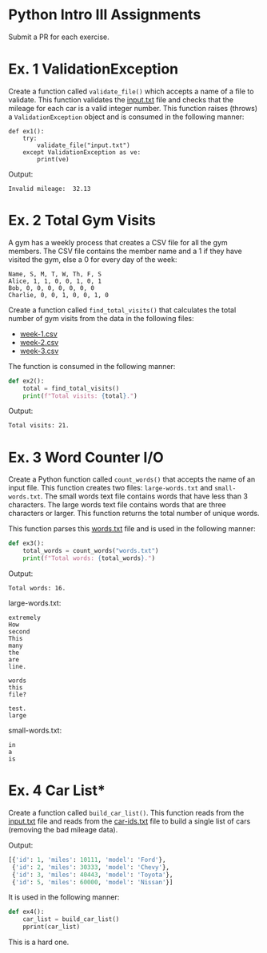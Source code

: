 # Python Intro III Assignments
Submit a PR for each exercise.

# Ex. 1 ValidationException
Create a function called `validate_file()` which accepts a name of a file to validate.  This function validates the
[input.txt](./input.txt) file and checks that the mileage for each car is a valid integer number.  This function
raises (throws) a `ValidationException` object and is consumed in the following manner:

```
def ex1():
    try:
        validate_file("input.txt")
    except ValidationException as ve:
        print(ve)
```

Output:
```
Invalid mileage:  32.13
```



# Ex. 2 Total Gym Visits
A gym has a weekly process that creates a CSV file for all the gym members.  The CSV file contains the member name and a
1 if they have visited the gym, else a 0 for every day of the week:

```
Name, S, M, T, W, Th, F, S
Alice, 1, 1, 0, 0, 1, 0, 1
Bob, 0, 0, 0, 0, 0, 0, 0
Charlie, 0, 0, 1, 0, 0, 1, 0
```

Create a function called `find_total_visits()` that calculates the total number of gym visits from the data in the following files:
- [week-1.csv](week-1.csv)
- [week-2.csv](week-2.csv)
- [week-3.csv](week-3.csv)

The function is consumed in the following manner:

```python
def ex2():
    total = find_total_visits()
    print(f"Total visits: {total}.")
```

Output:
```
Total visits: 21.
```

# Ex. 3 Word Counter I/O
Create a Python function called `count_words()` that accepts the name of an input file.  This function creates two files:
`large-words.txt` and `small-words.txt`.  The small words text file contains words that have less than 3 characters.  The 
large words text file contains words that are three characters or larger.  This function returns the total number of 
unique words. 

This function parses this [words.txt](./words.txt) file and is used in the following manner:

```python
def ex3():
    total_words = count_words("words.txt")
    print(f"Total words: {total_words}.")
```

Output:
```
Total words: 16.
```

large-words.txt:
```
extremely
How
second
This
many
the
are
line.

words
this
file?

test.
large
```

small-words.txt:
```
in
a
is
```

# Ex. 4 Car List*
Create a function called `build_car_list()`.  This function reads from the [input.txt](./input.txt) file and reads from the
[car-ids.txt](./car-ids.txt) file to build a single list of cars (removing the bad mileage data).

Output:
```python
[{'id': 1, 'miles': 10111, 'model': 'Ford'},
 {'id': 2, 'miles': 30333, 'model': 'Chevy'},
 {'id': 3, 'miles': 40443, 'model': 'Toyota'},
 {'id': 5, 'miles': 60000, 'model': 'Nissan'}]
```

It is used in the following manner:

```python
def ex4():
    car_list = build_car_list()
    pprint(car_list)
```

This is a hard one.






